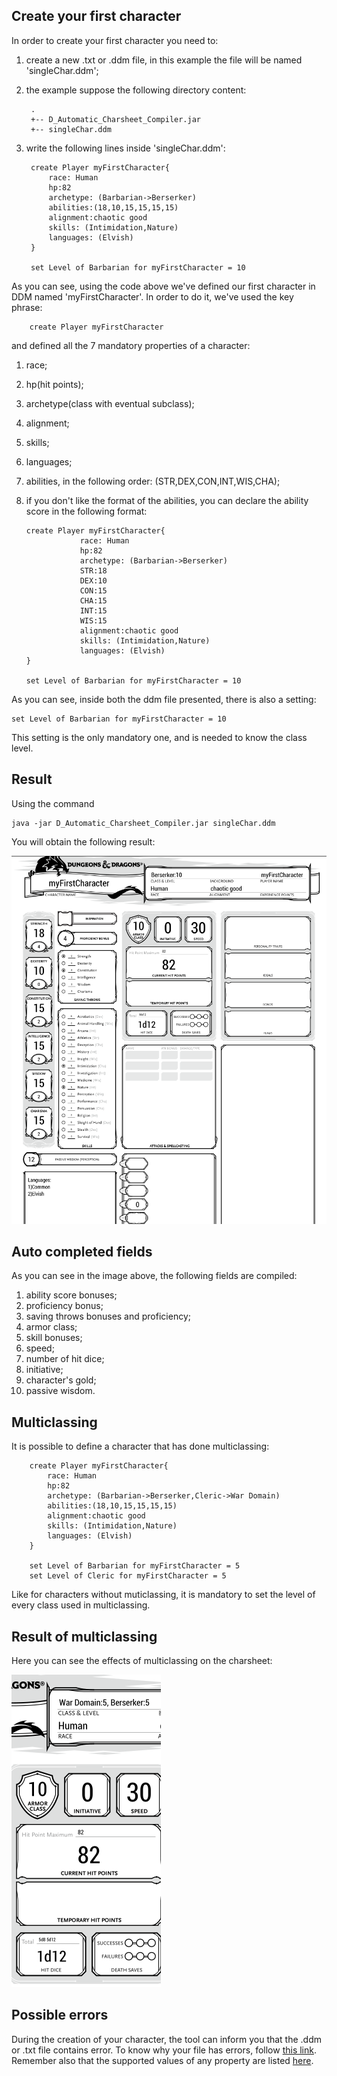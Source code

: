 ## Create your first character
In order to create your first character you need to:
1. create a new .txt or .ddm file, in this example the file will be named 'singleChar.ddm';
2. the example suppose the following directory content:

        .
        +-- D_Automatic_Charsheet_Compiler.jar
        +-- singleChar.ddm
3. write the following lines inside 'singleChar.ddm':<a name="firstDef"></a>

        create Player myFirstCharacter{
            race: Human
            hp:82
            archetype: (Barbarian->Berserker)
            abilities:(18,10,15,15,15,15)
            alignment:chaotic good
            skills: (Intimidation,Nature)
            languages: (Elvish)
        }
        
        set Level of Barbarian for myFirstCharacter = 10
        
As you can see, using the code above we've defined our first character in DDM named 'myFirstCharacter'.
In order to do it, we've used the key phrase:

        create Player myFirstCharacter 
    
and defined all the 7 mandatory properties of a character:
1. race;
2. hp(hit points);
3. archetype(class with eventual subclass);
4. alignment;
5. skills;
6. languages;
7. abilities, in the following order: (STR,DEX,CON,INT,WIS,CHA);
7. if you don't like the format of the abilities, you can declare the ability score in the
following format:
    
       create Player myFirstCharacter{
                   race: Human
                   hp:82
                   archetype: (Barbarian->Berserker)
                   STR:18
                   DEX:10
                   CON:15
                   CHA:15
                   INT:15
                   WIS:15
                   alignment:chaotic good
                   skills: (Intimidation,Nature)
                   languages: (Elvish)
       }
               
       set Level of Barbarian for myFirstCharacter = 10

As you can see, inside both the ddm file presented, there is also a setting:

    set Level of Barbarian for myFirstCharacter = 10

This setting is the only mandatory one, and is needed to know the class level.


## Result

Using the command

    java -jar D_Automatic_Charsheet_Compiler.jar singleChar.ddm
        
You will obtain the following result:

![Single character charsheet example](./img/singleCharExample.jpg "Single character charsheet example")


## Auto completed fields
As you can see in the image above, the following fields are compiled:
1. ability score bonuses;
2. proficiency bonus;
3. saving throws bonuses and  proficiency;
4. armor class;
5. skill bonuses;
6. speed;
7. number of hit dice;
8. initiative;
9. character's gold;
10. passive wisdom.

## Multiclassing
It is possible to define a character that has done multiclassing:[](#secondDef)

        create Player myFirstCharacter{
            race: Human
            hp:82
            archetype: (Barbarian->Berserker,Cleric->War Domain)
            abilities:(18,10,15,15,15,15)
            alignment:chaotic good
            skills: (Intimidation,Nature)
            languages: (Elvish)
        }
        
        set Level of Barbarian for myFirstCharacter = 5
        set Level of Cleric for myFirstCharacter = 5
        
Like for characters without muticlassing, it is mandatory to set the level of every class used in multiclassing.

## Result of multiclassing
Here you can see the effects of multiclassing on the charsheet:

![Single character charsheet example](./img/multiclassExample.jpg "Single character multiclassing example")


## Possible errors
During the creation of your character, the tool can inform you that the .ddm or .txt file contains error.
To know why your file has errors, follow [this link](./errors.md). Remember also that the supported values
of any property are listed [here](./vocab.md).